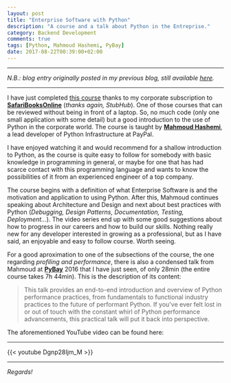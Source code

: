 ```yaml
---
layout: post
title: "Enterprise Software with Python"
description: "A course and a talk about Python in the Entreprise."
category: Backend Development
comments: true
tags: [Python, Mahmoud Hashemi, PyBay]
date: 2017-08-22T00:39:00+02:00
---
```


***
_N.B.: blog entry originally posted in my previous blog, still available [here](https://estraviz.github.io/estraviz2017/backend%20development/Enterprise-Software-with-Python/)._
***

I have just completed [this course](https://www.safaribooksonline.com/library/view/enterprise-software-with/9781491943755/ "Enterprise Software with Python") thanks to my corporate subscription to [**SafariBooksOnline**](https://www.safaribooksonline.com/) (_thanks again, StubHub_). One of those courses that can be reviewed without being in front of a laptop. So, no much code (only one small application with some detail) but a good introduction to the use of Python in the corporate world. The course is taught by [**Mahmoud Hashemi**](https://github.com/mahmoud), a lead developer of Python Infrastructure at PayPal.

I have enjoyed watching it and would recommend for a shallow introduction to Python, as the course is quite easy to follow for somebody with basic knowledge in programming in general, or maybe for one that has had scarce contact with this programming language and wants to know the possibilities of it from an experienced engineer of a top company.

The course begins with a definition of what Enterprise Software is and the motivation and application to using Python. After this, Mahmoud continues speaking about Architecture and Design and next about best practices with Python (_Debugging, Design Patterns, Documentation, Testing, Deployment..._). The video series end up with some good suggestions about how to progress in our careers and how to build our skills. Nothing really new for any developer interested in growing as a professional, but as I have said, an enjoyable and easy to follow course. Worth seeing.

For a good aproximation to one of the subsections of the course, the one regarding _profiling and performance_, there is also a condensed talk from Mahmoud at [**PyBay**](https://pybay.com/) 2016 that I have just seen, of only 28min (the entire course takes 7h 44min). This is the description of its content:

>This talk provides an end-to-end introduction and overview of Python performance practices, from fundamentals to functional industry practices to the future of performant Python. If you've ever felt lost in or out of touch with the constant whirl of Python performance advancements, this practical talk will put it back into perspective.

The aforementioned YouTube video can be found here:

***
{{< youtube Dgnp28Ijm_M >}}
***

_Regards!_
